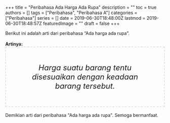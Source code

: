 +++
title = "Peribahasa Ada Harga Ada Rupa"
description = ""
toc = true
authors = []
tags = ["Peribahasa", "Peribahasa A"]
categories = ["Peribahasa"]
series = []
date = 2019-06-30T18:48:00Z
lastmod = 2019-06-30T18:48:57Z
featuredImage = ""
draft = false
+++

<div dir="ltr" style="text-align: left;" trbidi="on"><div style="text-align: justify;">Berikut ini adalah arti dari peribahasa “Ada harga ada rupa”.</div><br /><div style="text-align: justify;"><b>Artinya:</b></div><div style="border: 2px dashed #ddd; font-size: 24px; height: auto; margin: 0 auto; padding: 50px; text-align: center; width: auto;"><i>Harga suatu barang tentu disesuaikan dengan keadaan barang tersebut.</i></div><div style="text-align: justify;"><br /></div><div style="text-align: justify;">Demikian arti dari peribahasa "Ada harga ada rupa". Semoga bermanfaat.</div></div>
